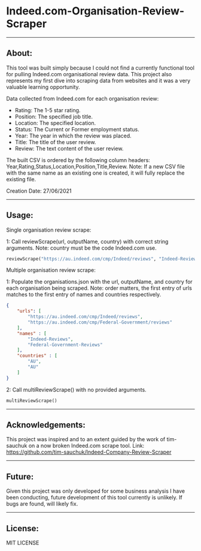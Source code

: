 # Indeed.com-Organisation-Review-Scraper

***
About:
---
This tool was built simply because I could not find a currently functional tool for pulling Indeed.com organisational review data. This project also represents my first dive into scraping data from websites and it was a very valuable learning opportunity.

Data collected from Indeed.com for each organisation review:

* Rating: The 1-5 star rating.
* Position: The specified job title.
* Location: The specified location.
* Status: The Current or Former employment status.
* Year: The year in which the review was placed.
* Title: The title of the user review.
* Review: The text content of the user review.

The built CSV is ordered by the following column headers: Year,Rating,Status,Location,Position,Title,Review. Note: If a new CSV file with the same name as an existing one is created, it will fully replace the existing file.

Creation Date: 27/06/2021

***
Usage:
--- 
Single organisation review scrape:

1: Call reviewScrape(url, outputName, country) with correct string arguments. Note: country must be the code Indeed.com use.

```python
reviewScrape("https://au.indeed.com/cmp/Indeed/reviews", "Indeed-Reviews", "AU")
```

Multiple organisation review scrape:

1: Populate the organisations.json with the url, outputName, and country for each organisation being scraped. Note: order matters, the first entry of urls matches to the first entry of names and countries respectively.

```json
{ 
    "urls": [
        "https://au.indeed.com/cmp/Indeed/reviews",
        "https://au.indeed.com/cmp/Federal-Government/reviews"
    ],
    "names" : [
        "Indeed-Reviews",
        "Federal-Government-Reviews"
    ],
    "countries" : [
        "AU",
        "AU"
    ]
}
```
    
2: Call multiReviewScrape() with no provided arguments.

```python
multiReviewScrape()
```

***
Acknowledgements:
---
This project was inspired and to an extent guided by the work of tim-sauchuk on a now broken Indeed.com scrape tool.
Link: https://github.com/tim-sauchuk/Indeed-Company-Review-Scraper

***
Future:
---
Given this project was only developed for some business analysis I have been conducting, future development of this tool currently is unlikely. If bugs are found, will likely fix.

***
License:
--- 
MIT LICENSE